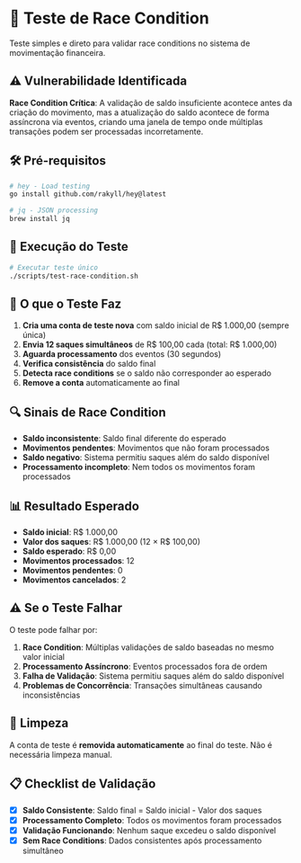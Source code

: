 # 🧪 Teste de Race Condition

Teste simples e direto para validar race conditions no sistema de movimentação financeira.

## ⚠️ Vulnerabilidade Identificada

**Race Condition Crítica**: A validação de saldo insuficiente acontece antes da criação do movimento, mas a atualização do saldo acontece de forma assíncrona via eventos, criando uma janela de tempo onde múltiplas transações podem ser processadas incorretamente.

## 🛠️ Pré-requisitos

```bash
# hey - Load testing
go install github.com/rakyll/hey@latest

# jq - JSON processing
brew install jq
```

## 🚀 Execução do Teste

```bash
# Executar teste único
./scripts/test-race-condition.sh
```

## 🧪 O que o Teste Faz

1. **Cria uma conta de teste nova** com saldo inicial de R$ 1.000,00 (sempre única)
2. **Envia 12 saques simultâneos** de R$ 100,00 cada (total: R$ 1.000,00)
3. **Aguarda processamento** dos eventos (30 segundos)
4. **Verifica consistência** do saldo final
5. **Detecta race conditions** se o saldo não corresponder ao esperado
6. **Remove a conta** automaticamente ao final

## 🔍 Sinais de Race Condition

- **Saldo inconsistente**: Saldo final diferente do esperado
- **Movimentos pendentes**: Movimentos que não foram processados
- **Saldo negativo**: Sistema permitiu saques além do saldo disponível
- **Processamento incompleto**: Nem todos os movimentos foram processados

## 📊 Resultado Esperado

- **Saldo inicial**: R$ 1.000,00
- **Valor dos saques**: R$ 1.000,00 (12 × R$ 100,00)
- **Saldo esperado**: R$ 0,00
- **Movimentos processados**: 12
- **Movimentos pendentes**: 0
- **Movimentos cancelados**: 2

## ⚠️ Se o Teste Falhar

O teste pode falhar por:

1. **Race Condition**: Múltiplas validações de saldo baseadas no mesmo valor inicial
2. **Processamento Assíncrono**: Eventos processados fora de ordem
3. **Falha de Validação**: Sistema permitiu saques além do saldo disponível
4. **Problemas de Concorrência**: Transações simultâneas causando inconsistências

## 🔧 Limpeza

A conta de teste é **removida automaticamente** ao final do teste. Não é necessária limpeza manual.

## 📋 Checklist de Validação

- [x] **Saldo Consistente**: Saldo final = Saldo inicial - Valor dos saques
- [x] **Processamento Completo**: Todos os movimentos foram processados
- [x] **Validação Funcionando**: Nenhum saque excedeu o saldo disponível
- [x] **Sem Race Conditions**: Dados consistentes após processamento simultâneo
